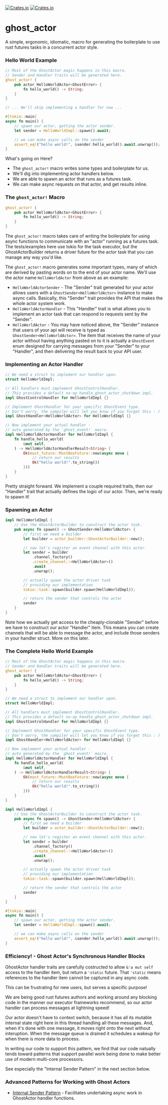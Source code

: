 <a href="https://github.com/holochain/ghost_actor/blob/master/LICENSE-APACHE">![Crates.io](https://img.shields.io/crates/l/ghost_actor)</a>
<a href="https://crates.io/crates/ghost_actor">![Crates.io](https://img.shields.io/crates/v/ghost_actor)</a>

# ghost_actor

A simple, ergonomic, idiomatic, macro for generating the boilerplate
to use rust futures tasks in a concurrent actor style.

### Hello World Example

```rust
// Most of the GhostActor magic happens in this macro.
// Sender and Handler traits will be generated here.
ghost_actor! {
    pub actor HelloWorldActor<GhostError> {
        fn hello_world() -> String;
    }
}

// ... We'll skip implementing a handler for now ...

#[tokio::main]
async fn main() {
    // spawn our actor, getting the actor sender.
    let sender = HelloWorldImpl::spawn().await;

    // we can make async calls on the sender
    assert_eq!("hello world!", &sender.hello_world().await.unwrap());
}
```

What's going on Here?

- The `ghost_actor!` macro writes some types and boilerplate for us.
- We'll dig into implementing actor handlers below.
- We are able to spawn an actor that runs as a futures task.
- We can make async requests on that actor, and get results inline.

### The `ghost_actor!` Macro

```rust
ghost_actor! {
    pub actor HelloWorldActor<GhostError> {
        fn hello_world() -> String;
    }
}
```

The `ghost_actor!` macro takes care of writing the boilerplate for using
async functions to communicate with an "actor" running as a futures
task. The tests/examples here use tokio for the task executor, but
the GhostActorBuilder returns a driver future for the actor task that you
can manage any way you'd like.

The `ghost_actor!` macro generates some important types, many of which
are derived by pasting words on to the end of your actor name.
We'll use the actor name `HelloWorldActor` from above as an example:

- `HelloWorldActorSender` - The "Sender" trait generated for your actor
  allows users with a `GhostSender<HelloWorldActor>` instance to make
  async calls. Basically, this "Sender" trait provides the API that
  makes the whole actor system work.
- `HelloWorldActorHandler` - This "Handler" trait is what allows you
  to implement an actor task that can respond to requests sent by
  the "Sender".
- `HelloWorldActor` - You may have noticed above, the "Sender" instance
  that users of your api will receive is typed as
  `GhostSender<HelloWorldActor>`. The item that receives the name of your
  actor without having anything pasted on to it is actually a `GhostEvent`
  enum designed for carrying messages from your "Sender" to your
  "Handler", and then delivering the result back to your API user.

### Implementing an Actor Handler

```rust
// We need a struct to implement our handler upon.
struct HelloWorldImpl;

// All handlers must implement GhostControlHandler.
// This provides a default no-op handle_ghost_actor_shutdown impl.
impl GhostControlHandler for HelloWorldImpl {}

// Implement GhostHandler for your specific GhostEvent type.
// Don't worry, the compiler will let you know if you forget this : )
impl GhostHandler<HelloWorldActor> for HelloWorldImpl {}

// Now implement your actual handler -
// auto generated by the `ghost_event!` macro.
impl HelloWorldActorHandler for HelloWorldImpl {
    fn handle_hello_world(
        &mut self,
    ) -> HelloWorldActorHandlerResult<String> {
        Ok(must_future::MustBoxFuture::new(async move {
            // return our results
            Ok("hello world!".to_string())
        }))
    }
}
```

Pretty straight forward. We implement a couple required traits,
then our "Handler" trait that actually defines the logic of our actor.
Then, we're ready to spawn it!

### Spawning an Actor

```rust
impl HelloWorldImpl {
    // Use the GhostActorBuilder to construct the actor task.
    pub async fn spawn() -> GhostSender<HelloWorldActor> {
        // first we need a builder
        let builder = actor_builder::GhostActorBuilder::new();

        // now let's register an event channel with this actor.
        let sender = builder
            .channel_factory()
            .create_channel::<HelloWorldActor>()
            .await
            .unwrap();

        // actually spawn the actor driver task
        // providing our implementation
        tokio::task::spawn(builder.spawn(HelloWorldImpl));

        // return the sender that controls the actor
        sender
    }
}
```

Note how we actually get access to the cheaply-clonable "Sender"
before we have to construct our actor "Handler" item. This means
you can create channels that will be able to message the actor,
and include those senders in your handler struct. More on this later.

### The Complete Hello World Example

```rust
// Most of the GhostActor magic happens in this macro.
// Sender and Handler traits will be generated here.
ghost_actor! {
    pub actor HelloWorldActor<GhostError> {
        fn hello_world() -> String;
    }
}

// We need a struct to implement our handler upon.
struct HelloWorldImpl;

// All handlers must implement GhostControlHandler.
// This provides a default no-op handle_ghost_actor_shutdown impl.
impl GhostControlHandler for HelloWorldImpl {}

// Implement GhostHandler for your specific GhostEvent type.
// Don't worry, the compiler will let you know if you forget this : )
impl GhostHandler<HelloWorldActor> for HelloWorldImpl {}

// Now implement your actual handler -
// auto generated by the `ghost_event!` macro.
impl HelloWorldActorHandler for HelloWorldImpl {
    fn handle_hello_world(
        &mut self,
    ) -> HelloWorldActorHandlerResult<String> {
        Ok(must_future::MustBoxFuture::new(async move {
            // return our results
            Ok("hello world!".to_string())
        }))
    }
}

impl HelloWorldImpl {
    // Use the GhostActorBuilder to construct the actor task.
    pub async fn spawn() -> GhostSender<HelloWorldActor> {
        // first we need a builder
        let builder = actor_builder::GhostActorBuilder::new();

        // now let's register an event channel with this actor.
        let sender = builder
            .channel_factory()
            .create_channel::<HelloWorldActor>()
            .await
            .unwrap();

        // actually spawn the actor driver task
        // providing our implementation
        tokio::task::spawn(builder.spawn(HelloWorldImpl));

        // return the sender that controls the actor
        sender
    }
}

#[tokio::main]
async fn main() {
    // spawn our actor, getting the actor sender.
    let sender = HelloWorldImpl::spawn().await;

    // we can make async calls on the sender
    assert_eq!("hello world!", &sender.hello_world().await.unwrap());
}
```

### Efficiency! - Ghost Actor's Synchronous Handler Blocks

GhostActor handler traits are carefully costructed to allow `&'a mut self`
access to the handler item, but return a `'static` future. That `'static`
means references to the handler item cannot be captured in any async code.

This can be frustrating for new users, but serves a specific purpose!

We are being good rust futures authors and working around any blocking
code in the manner our executor frameworks recommend, so our actor
handler can process messages at lightning speed!

Our actor doesn't have to context switch, because it has all its mutable
internal state right here in this thread handling all these messages. And,
when it's done with one message, it moves right onto the next without
interuption. When the message queue is drained it schedules a wakeup for
when there is more data to process.

In writing our code to support this pattern, we find that our code natually
tends toward patterns that support parallel work being done to make better
use of modern multi-core processors.

See especially the "Internal Sender Pattern" in the next section below.

### Advanced Patterns for Working with Ghost Actors

- [Internal Sender Pattern](https://github.com/holochain/ghost_actor/blob/master/crates/ghost_actor/examples/pattern_internal_sender.rs) -
  Facilitates undertaking async work in GhostActor handler functions.
